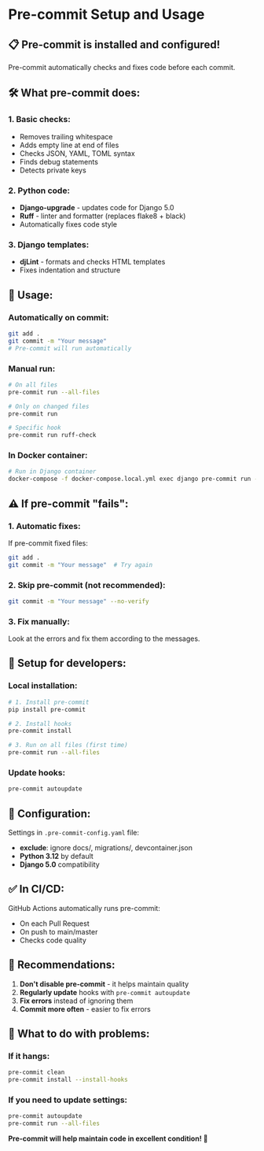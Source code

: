 # Pre-commit Setup and Usage

## 📋 Pre-commit is installed and configured!

Pre-commit automatically checks and fixes code before each commit.

## 🛠️ What pre-commit does:

### **1. Basic checks:**
- Removes trailing whitespace
- Adds empty line at end of files
- Checks JSON, YAML, TOML syntax
- Finds debug statements
- Detects private keys

### **2. Python code:**
- **Django-upgrade** - updates code for Django 5.0
- **Ruff** - linter and formatter (replaces flake8 + black)
- Automatically fixes code style

### **3. Django templates:**
- **djLint** - formats and checks HTML templates
- Fixes indentation and structure

## 🚀 Usage:

### **Automatically on commit:**
```bash
git add .
git commit -m "Your message"
# Pre-commit will run automatically
```

### **Manual run:**
```bash
# On all files
pre-commit run --all-files

# Only on changed files
pre-commit run

# Specific hook
pre-commit run ruff-check
```

### **In Docker container:**
```bash
# Run in Django container
docker-compose -f docker-compose.local.yml exec django pre-commit run --all-files
```

## ⚠️ If pre-commit "fails":

### **1. Automatic fixes:**
If pre-commit fixed files:
```bash
git add .
git commit -m "Your message"  # Try again
```

### **2. Skip pre-commit (not recommended):**
```bash
git commit -m "Your message" --no-verify
```

### **3. Fix manually:**
Look at the errors and fix them according to the messages.

## 🔧 Setup for developers:

### **Local installation:**
```bash
# 1. Install pre-commit
pip install pre-commit

# 2. Install hooks
pre-commit install

# 3. Run on all files (first time)
pre-commit run --all-files
```

### **Update hooks:**
```bash
pre-commit autoupdate
```

## 📁 Configuration:

Settings in `.pre-commit-config.yaml` file:
- **exclude**: ignore docs/, migrations/, devcontainer.json
- **Python 3.12** by default
- **Django 5.0** compatibility

## ✅ In CI/CD:

GitHub Actions automatically runs pre-commit:
- On each Pull Request
- On push to main/master
- Checks code quality

## 🎯 Recommendations:

1. **Don't disable pre-commit** - it helps maintain quality
2. **Regularly update** hooks with `pre-commit autoupdate`
3. **Fix errors** instead of ignoring them
4. **Commit more often** - easier to fix errors

## 🚫 What to do with problems:

### **If it hangs:**
```bash
pre-commit clean
pre-commit install --install-hooks
```

### **If you need to update settings:**
```bash
pre-commit autoupdate
pre-commit run --all-files
```

**Pre-commit will help maintain code in excellent condition! 🎉**
